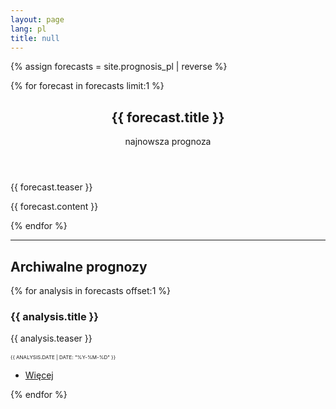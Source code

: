 ```yaml
---
layout: page
lang: pl
title: null
---
```


{% assign forecasts = site.prognosis_pl | reverse %}


{% for forecast in forecasts limit:1 %}
<section id="banner">
<div class="content">
  <header>
    <h1>{{ forecast.title }} </h1>
    <p>najnowsza prognoza</p>
  </header>
  <p>{{ forecast.teaser }}</p>
</div>
<span class="image object">
  <img src="{{ forecast.image_teaser }}" alt="" />
</span>
</section>

<div class="row">
    {{ forecast.content }}
</div>

{% endfor %}

<hr />

<h2>Archiwalne prognozy</h2>

<div class="posts">
{% for analysis in forecasts offset:1 %}
		<article>
			<a href="{{ analysis | absolute_url }}" class="image"><img src="{{ analysis.image_teaser }}" alt="" /></a>
			<h3>{{ analysis.title }}</h3>
			<p>{{ analysis.teaser }}</p>
			<small style="font-variant: all-small-caps">{{ analysis.date | date: "%Y-%m-%d" }}</small>
			<ul class="actions">
				<li><a href="{{ analysis | absolute_url }}" class="button">Więcej</a></li>
			</ul>
		</article>
{% endfor %}
</div>